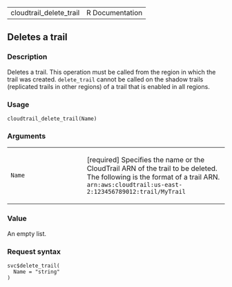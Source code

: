 <table style="width: 100%;">
<tbody>
<tr class="odd">
<td>cloudtrail_delete_trail</td>
<td style="text-align: right;">R Documentation</td>
</tr>
</tbody>
</table>

## Deletes a trail

### Description

Deletes a trail. This operation must be called from the region in which
the trail was created. `delete_trail` cannot be called on the shadow
trails (replicated trails in other regions) of a trail that is enabled
in all regions.

### Usage

    cloudtrail_delete_trail(Name)

### Arguments

<table>
<colgroup>
<col style="width: 35%" />
<col style="width: 65%" />
</colgroup>
<tbody>
<tr class="odd">
<td><code id="cloudtrail_delete_trail_:_Name">Name</code></td>
<td><p>[required] Specifies the name or the CloudTrail ARN of the trail
to be deleted. The following is the format of a trail ARN.
<code>arn:aws:cloudtrail:us-east-2:123456789012:trail/MyTrail</code></p></td>
</tr>
</tbody>
</table>

### Value

An empty list.

### Request syntax

    svc$delete_trail(
      Name = "string"
    )
